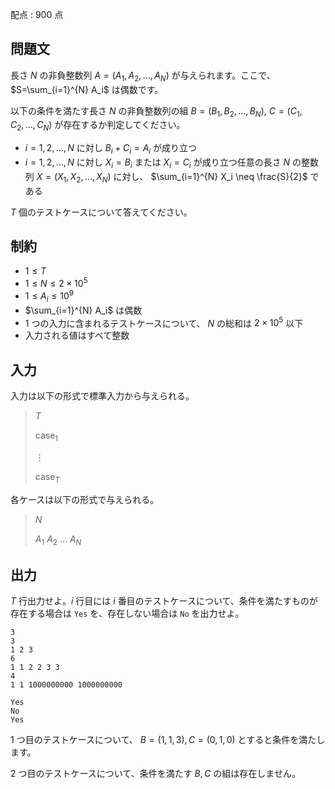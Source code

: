 配点 : $900$ 点

## 問題文

長さ $N$ の非負整数列 $A=(A_1,A_2,\dots,A_N)$ が与えられます。ここで、 $S=\sum_{i=1}^{N} A_i$ は偶数です。

以下の条件を満たす長さ $N$ の非負整数列の組 $B=(B_1,B_2,\dots,B_N),\ C=(C_1,C_2,\dots,C_N)$ が存在するか判定してください。

- $i=1,2,\dots,N$ に対し $B_i+C_i=A_i$ が成り立つ
- $i=1,2,\dots,N$ に対し $X_i=B_i$ または $X_i=C_i$ が成り立つ任意の長さ $N$ の整数列 $X=(X_1,X_2,\dots,X_N)$ に対し、 $\sum_{i=1}^{N} X_i \neq \frac{S}{2}$ である

$T$ 個のテストケースについて答えてください。

## 制約

- $1 \leq T$
- $1 \leq N \leq 2 \times 10^5$
- $1 \leq A_i \leq 10^9$
- $\sum_{i=1}^{N} A_i$ は偶数
- $1$ つの入力に含まれるテストケースについて、 $N$ の総和は $2 \times 10^5$ 以下
- 入力される値はすべて整数

## 入力

入力は以下の形式で標準入力から与えられる。

> $T$
> 
> $\mathrm{case}_1$
> 
> $\vdots$
> 
> $\mathrm{case}_T$

各ケースは以下の形式で与えられる。

> $N$
> 
> $A_1$ $A_2$ $\dots$ $A_N$

## 出力

$T$ 行出力せよ。$i$ 行目には $i$ 番目のテストケースについて、条件を満たすものが存在する場合は `Yes` を、存在しない場合は `No` を出力せよ。

```input1
3
3
1 2 3
6
1 1 2 2 3 3
4
1 1 1000000000 1000000000
```

```output1
Yes
No
Yes
```

$1$ つ目のテストケースについて、 $B=(1,1,3), C=(0,1,0)$ とすると条件を満たします。

$2$ つ目のテストケースについて、条件を満たす $B,C$ の組は存在しません。